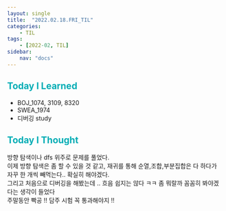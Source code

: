 ```yaml
---
layout: single
title:  "2022.02.18.FRI_TIL"
categories: 
    - TIL
tags: 
    - [2022-02, TIL]
sidebar:
    nav: "docs"
---
```



## <a style="color:#00adb5">Today I Learned</a>
 - BOJ_1074, 3109, 8320
 - SWEA_1974
 - 디버깅 study
 
## <a style="color:#00adb5">Today I Thought</a>
 방향 탐색이나 dfs 위주로 문제를 풀었다. <br>
 이제 방향 탐색은 좀 할 수 있을 것 같고, 재귀를 통해 순열,조합,부분집합은 다 하다가 자꾸 한 개씩 빼먹는다.. 확실히 해야겠다.<br>
 그리고 처음으로 디버깅을 해봤는데 .. 흐음 쉽지는 않다 ㅋㅋ 좀 뭐랄까 꼼꼼히 봐야겠다는 생각이 들었다<br>
 주말동안 빡공 !! 담주 시험 꼭 통과해야지 !!  